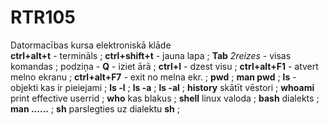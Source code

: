 # RTR105
Datormacības kursa elektroniskā klāde  
**ctrl+alt+t** - termināls  ;
**ctrl+shift+t** - jauna lapa  ; 
**Tab** *2reizes* - visas komandas  ;
podziņa - **Q** - iziet ārā ;
**ctrl+l** - dzest visu  ;
**ctrl+alt+F1**  - atvert melno ekranu  ;
**ctrl+alt+F7** - exit no melna ekr.  ;
**pwd**  ;
**man pwd**  ;
**ls** - objekti kas ir pieiejami  ;
**ls -l**  ;
**ls -a**  ;
**ls -al**   ;
**history**  skātīt vēstori  ;
**whoami**  print effective userrid   ;
**who** kas blakus  ;
**shell**  linux valoda  ;
**bash**  dialekts  ;
**man ......**   ;
**sh**  parslegties uz dialektu **sh**  ;
